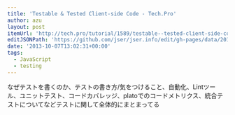```yaml
---
title: 'Testable & Tested Client-side Code - Tech.Pro'
author: azu
layout: post
itemUrl: 'http://tech.pro/tutorial/1589/testable--tested-client-side-code'
editJSONPath: 'https://github.com/jser/jser.info/edit/gh-pages/data/2013/10/index.json'
date: '2013-10-07T13:02:31+00:00'
tags:
  - JavaScript
  - testing
---
```

なぜテストを書くのか、テストの書き方/気をつけること、自動化、Lintツール、ユニットテスト、コードカバレッジ、platoでのコードメトリクス、統合テストについてなどテストに関して全体的にまとまってる
